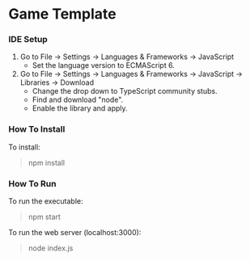 # Game Template

### IDE Setup

1. Go to File -> Settings -> Languages & Frameworks -> JavaScript
    - Set the language version to ECMAScript 6.
2. Go to File -> Settings -> Languages & Frameworks -> JavaScript -> Libraries -> Download
    - Change the drop down to TypeScript community stubs.
    - Find and download "node".
    - Enable the library and apply.

### How To Install

To install:

> npm install

### How To Run

To run the executable:

> npm start

To run the web server (localhost:3000):

> node index.js